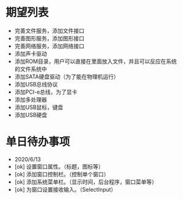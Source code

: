 # 期望列表
* 完善文件服务，添加文件接口  
* 完善图形服务，添加图形接口
* 完善网络服务，添加网络接口
* 添加声卡驱动
* 添加ROM目录，用户可以直接在里面放入文件，并且可以反应在系统  
    的文件系统中
* 添加SATA硬盘驱动（为了能在物理机运行）
* 添加USB总线协议
* 添加PCI-e总线，为了显卡
* 添加多处理器
* 添加USB鼠标，键盘
* 添加USB硬盘

# 单日待办事项
* 2020/6/13
* [ok] 设置窗口属性。（标题，图标等）
* [ok] 添加窗口控制栏。（控制单个窗口）
* [ok] 添加系统菜单栏。（显示时间，后台程序，窗口菜单等）
* [ok] 为窗口设置接收输入。（SelectInput）
